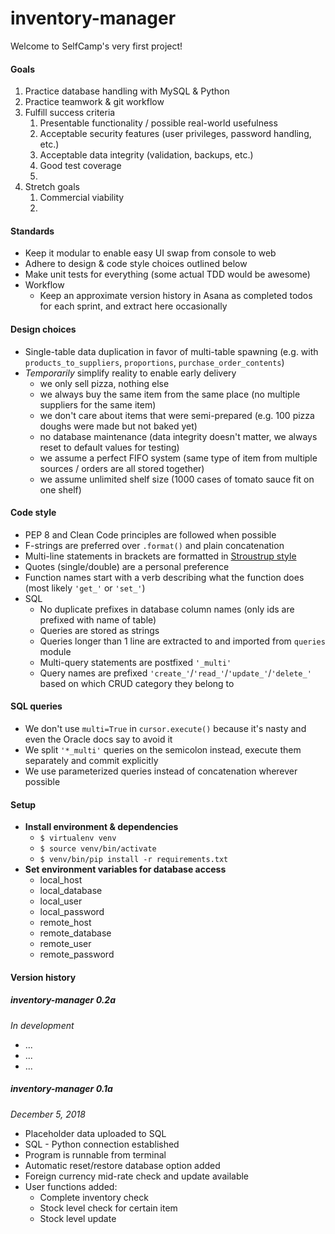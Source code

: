 # inventory-manager
Welcome to SelfCamp's very first project!

#### Goals
1. Practice database handling with MySQL & Python
1. Practice teamwork & git workflow
1. Fulfill success criteria
    1. Presentable functionality / possible real-world usefulness
    1. Acceptable security features (user privileges, password handling, etc.)
    1. Acceptable data integrity (validation, backups, etc.)
    1. Good test coverage
    1. 
1. Stretch goals
    1. Commercial viability
    1. 

#### Standards
- Keep it modular to enable easy UI swap from console to web
- Adhere to design & code style choices outlined below
- Make unit tests for everything (some actual TDD would be awesome)
- Workflow
  - Keep an approximate version history in Asana as completed todos for each sprint, and extract here occasionally

#### Design choices
- Single-table data duplication in favor of multi-table spawning (e.g. with `products_to_suppliers`, `proportions`, `purchase_order_contents`)
- *Temporarily* simplify reality to enable early delivery
  - we only sell pizza, nothing else
  - we always buy the same item from the same place (no multiple suppliers for the same item)
  - we don't care about items that were semi-prepared (e.g. 100 pizza doughs were made but not baked yet)
  - no database maintenance (data integrity doesn't matter, we always reset to default values for testing)
  - we assume a perfect FIFO system (same type of item from multiple sources / orders are all stored together)
  - we assume unlimited shelf size (1000 cases of tomato sauce fit on one shelf)

#### Code style
- PEP 8 and Clean Code principles are followed when possible
- F-strings are preferred over `.format()` and plain concatenation
- Multi-line statements in brackets are formatted in [Stroustrup style](https://en.wikipedia.org/wiki/Indentation_style#Variant:_Stroustrup)
- Quotes (single/double) are a personal preference
- Function names start with a verb describing what the function does (most likely `'get_'` or `'set_'`)
- SQL
    - No duplicate prefixes in database column names (only ids are prefixed with name of table)
    - Queries are stored as strings
    - Queries longer than 1 line are extracted to and imported from `queries` module
    - Multi-query statements are postfixed `'_multi'`
    - Query names are prefixed `'create_'`/`'read_'`/`'update_'`/`'delete_'` based on which CRUD category they belong to

#### SQL queries
- We don't use `multi=True` in `cursor.execute()` because it's nasty and even the Oracle docs say to avoid it
- We split `'*_multi'` queries on the semicolon instead, execute them separately and commit explicitly
- We use parameterized queries instead of concatenation wherever possible

#### Setup
- **Install environment & dependencies**
  - `$ virtualenv venv`
  - `$ source venv/bin/activate`
  - `$ venv/bin/pip install -r requirements.txt`
- **Set environment variables for database access**
  - local_host
  - local_database
  - local_user
  - local_password
  - remote_host
  - remote_database
  - remote_user
  - remote_password

#### Version history

##### inventory-manager 0.2a
*In development*
- ...
- ...
- ...

##### inventory-manager 0.1a
*December 5, 2018*
- Placeholder data uploaded to SQL
- SQL - Python connection established
- Program is runnable from terminal
- Automatic reset/restore database option added
- Foreign currency mid-rate check and update available
- User functions added:
    - Complete inventory check
    - Stock level check for certain item
    - Stock level update
  
